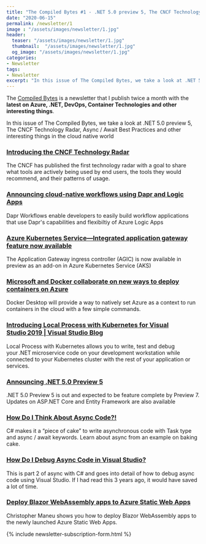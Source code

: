 ```yaml
---
title: "The Compiled Bytes #1 - .NET 5.0 preview 5, The CNCF Technology Radar, Async / Await Best Practices"
date: "2020-06-15"
permalink: /newsletter/1
image : "/assets/images/newsletter/1.jpg"
header:
  teaser: "/assets/images/newsletter/1.jpg"
  thumbnail:  "/assets/images/newsletter/1.jpg"
  og_image: "/assets/images/newsletter/1.jpg"
categories:
- Newsletter
tags:
- Newsletter
excerpt: "In this issue of The Compiled Bytes, we take a look at .NET 5.0 preview 5, The CNCF Technology Radar, Async / Await Best Practices and other interesting things in the cloud native world"
---
```


The [Compiled Bytes](https://www.gurucharan.in/newsletter/) is a newsletter that I publish twice a month with the **latest on Azure, .NET, DevOps, Container Technologies and other interesting things**.

In this issue of The Compiled Bytes, we take a look at .NET 5.0 preview 5, The CNCF Technology Radar, Async / Await Best Practices and other interesting things in the cloud native world

### [Introducing the CNCF Technology Radar](https://www.cncf.io/blog/2020/06/12/introducing-the-cncf-technology-radar/)

The CNCF has published the first technology radar with a goal to share what tools are actively being used by end users, the tools  they would recommend, and their patterns of usage.

### [Announcing cloud-native workflows using Dapr and Logic Apps](https://cloudblogs.microsoft.com/opensource/2020/05/26/announcing-cloud-native-workflows-dapr-logic-apps/)

Dapr Workflows enable developers to easily build workflow applications that use Dapr&#x27;s capabilities and flexibiltiy of Azure Logic Apps

### [Azure Kubernetes Service—Integrated application gateway feature now available](https://azure.microsoft.com/en-us/updates/azure-kubernetes-service-integrated-application-gateway-feature-now-available/)

The Application Gateway ingress controller (AGIC) is now available in preview as an add-on in Azure Kubernetes Service (AKS)

### [Microsoft and Docker collaborate on new ways to deploy containers on Azure](https://azure.microsoft.com/blog/microsoft-and-docker-collaborate-on-new-ways-to-deploy-containers-on-azure/)

Docker Desktop will provide a way to natively set Azure as a context to run containers in the cloud with a few simple commands.

### [Introducing Local Process with Kubernetes for Visual Studio 2019 | Visual Studio Blog](https://devblogs.microsoft.com/visualstudio/introducing-local-process-with-kubernetes-for-visual-studio 2019/)

Local Process with Kubernetes allows you to write, test and debug your .NET microservice code on your development workstation while connected to your Kubernetes cluster with the rest of your application or services.

### [Announcing .NET 5.0 Preview 5](https://devblogs.microsoft.com/dotnet/announcing-net-5-0-preview-5/)

.NET 5.0 Preview 5 is out and expected to be feature complete by Preview 7. Updates on ASP.NET Core and Entity Framework are also available

### [How Do I Think About Async Code?!](https://devblogs.microsoft.com/visualstudio/how-do-i-think-about-async-code/)

C# makes it a “piece of cake” to write asynchronous code with Task type and async / await keywords. Learn about async from an example on baking cake.

### [How Do I Debug Async Code in Visual Studio?](https://devblogs.microsoft.com/visualstudio/how-do-i-debug-async-code-in-visual-studio/)

This is part 2 of async with C# and goes into detail of how to debug async code using Visual Studio. If I had read this 3 years ago, it would have saved a lot of time.

### [Deploy Blazor WebAssembly apps to Azure Static Web Apps](https://dev.to/azure/deploy-blazor-webassembly-apps-to-azure-static-web-apps-6bp)

Christopher Maneu shows you how to deploy Blazor WebAssembly apps to the newly launched Azure Static Web Apps.

{% include newsletter-subscription-form.html %}
